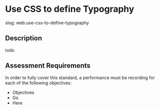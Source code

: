 # Use CSS to define Typography

slug: web.use-css-to-define-typography

## Description
todo

## Assessment Requirements
In order to fully cover this standard, a performance must be recording for each of the following objectives:

- Objectives
- Go
- Here